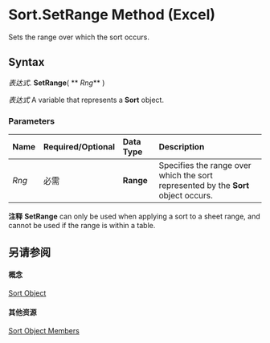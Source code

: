 
# Sort.SetRange Method (Excel)

Sets the range over which the sort occurs.


## Syntax

 _表达式_. **SetRange**( ** _Rng_** )

 _表达式_ A variable that represents a **Sort** object.


### Parameters



|**Name**|**Required/Optional**|**Data Type**|**Description**|
|:-----|:-----|:-----|:-----|
| _Rng_|必需|**Range**|Specifies the range over which the sort represented by the  **Sort** object occurs.|

 **注释**   **SetRange** can only be used when applying a sort to a sheet range, and cannot be used if the range is within a table.


## 另请参阅


#### 概念


[Sort Object](637ee681-743c-5196-2bfc-4a5bea025295.md)
#### 其他资源


[Sort Object Members](http://msdn.microsoft.com/library/032ef613-d7f4-9fdc-e58c-3a1749396b3e%28Office.15%29.aspx)